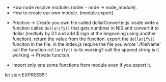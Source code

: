  - How node resolve modules (order - node -> node_module).
 - How to create our own module. (module.export)
 * Prectice -> Create you own file called dollarConverter.js
 inside write a function called `dollarify()` that gets numbner in NIS and convert it to dollar (multiply by 3.1 and add $ sign at the begeaning using another funciton).
 return the value from the funciton.
 export the `dollarify()` funciton in the file.
 in the index.js require the file you wrote './fileName' 
 call the function `dollarify()` is its working?
 call the append string is it working -> Private funciton.
 - import only one some functions from module even if you export it.

let start EXPRESS!!!!
